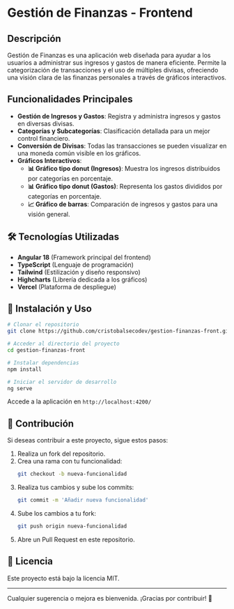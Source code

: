 # Gestión de Finanzas - Frontend

## Descripción
Gestión de Finanzas es una aplicación web diseñada para ayudar a los usuarios a administrar sus ingresos y gastos de manera eficiente. Permite la categorización de transacciones y el uso de múltiples divisas, ofreciendo una visión clara de las finanzas personales a través de gráficos interactivos.

## Funcionalidades Principales
- **Gestión de Ingresos y Gastos**: Registra y administra ingresos y gastos en diversas divisas.
- **Categorías y Subcategorías**: Clasificación detallada para un mejor control financiero.
- **Conversión de Divisas**: Todas las transacciones se pueden visualizar en una moneda común visible en los gráficos.
- **Gráficos Interactivos**:
  - **📊 Gráfico tipo donut (Ingresos)**: Muestra los ingresos distribuidos por categorías en porcentaje.
  - **📊 Gráfico tipo donut (Gastos)**: Representa los gastos divididos por categorías en porcentaje.
  - **📈 Gráfico de barras**: Comparación de ingresos y gastos para una visión general.

## 🛠 Tecnologías Utilizadas
- **Angular 18** (Framework principal del frontend)
- **TypeScript** (Lenguaje de programación)
- **Tailwind** (Estilización y diseño responsivo)
- **Highcharts** (Librería dedicada a los gráficos)
- **Vercel** (Plataforma de despliegue)

## 🚀 Instalación y Uso
```bash
# Clonar el repositorio
git clone https://github.com/cristobalsecodev/gestion-finanzas-front.git

# Acceder al directorio del proyecto
cd gestion-finanzas-front

# Instalar dependencias
npm install

# Iniciar el servidor de desarrollo
ng serve
```
Accede a la aplicación en `http://localhost:4200/`

## 🤝 Contribución
Si deseas contribuir a este proyecto, sigue estos pasos:
1. Realiza un fork del repositorio.
2. Crea una rama con tu funcionalidad:
   ```bash
   git checkout -b nueva-funcionalidad
   ```
3. Realiza tus cambios y sube los commits:
   ```bash
   git commit -m 'Añadir nueva funcionalidad'
   ```
4. Sube los cambios a tu fork:
   ```bash
   git push origin nueva-funcionalidad
   ```
5. Abre un Pull Request en este repositorio.

## 📜 Licencia
Este proyecto está bajo la licencia MIT.

---
Cualquier sugerencia o mejora es bienvenida. ¡Gracias por contribuir! 🚀

